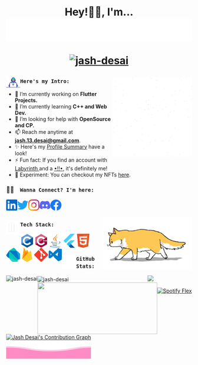 <!-- Intro Text -->
<h1 align="center"> Hey!👋🏻,  I'm... </br>
<!-- The Name Card-->
  <a href="https://github.com/jash-desai">
    <img src = "https://raw.githubusercontent.com/jash-desai/jash-desai/main/MyName.svg"></br>
    <!-- Views Counter -->
    <p align="middle"> <img src="https://komarev.com/ghpvc/?username=jash-desai&label=Profile%20views&color=db7093&style=plastic" alt="jash-desai" /></p>
  </a>
</h1>
<!-- Header Ends here! -->

<!-- Introduction Points with GIF -->
<img align="right" height="215px"  src="https://raw.githubusercontent.com/jash-desai/jash-desai/main/gifs/hello.gif">

### <img align="left" src="https://raw.githubusercontent.com/jash-desai/jash-desai/main/gifs/developer.gif" width="38px" > `Here's my Intro:` 
- 🔭  I’m currently working on <b>Flutter Projects.</b></br>
- 🌱 I’m currently learning <b>C++ and Web Dev.</b></br>
- 🤔 I’m looking for help with <b>OpenSource and CP.</b></br>
- 📫 Reach me anytime at <b>jash.13.desai@gmail.com</b>.</br>
- ✨ Here's my <a href="https://profile-summary-for-github.com/user/jash-desai" target="_blank" />Profile Summary</a> have a look!
- ⚡ Fun fact: If you find an account with <a href ="https://raw.githubusercontent.com/jash-desai/jash-desai/main/Labyrinth.jpeg" />Labyrinth </a> and a <a href="https://github.com/jash-desai" />•!!•</a>, it's definitely me!</br>
- 🎨 Experiment: You can checkout my NFTs <a href="https://opensea.io/jash13desai" target="_blank" />here</a>.</br>

<!-- Extra GIFs -->
<!-- 
<img align="right" width="250"  src="https://raw.githubusercontent.com/jash-desai/jash-desai/main/gifs/doge.gif"> 
<img align="right" width="245"  src="https://raw.githubusercontent.com/jash-desai/jash-desai/main/gifs/fox.gif"> 
-->

<!-- Social Media handles -- Starts -->
### 🤝🏻 &ensp;  `Wanna Connect? I'm here:`
<a href="https://www.linkedin.com/in/jade13/">
  <img align="left" alt="LinkedIn" width="30px" src="https://raw.githubusercontent.com/jash-desai/jash-desai/main/assets/linkedin.svg" />
<!--   <img align="left" alt="LinkedIn" width="30px" src="https://raw.githubusercontent.com/jash-desai/jash-desai/main/assets/linkedin.gif" /> -->
</a>

<a href="https://twitter.com/jash13desai">
  <img align="left" alt="Twitter" width="30px" src="https://raw.githubusercontent.com/jash-desai/jash-desai/main/assets/twitter.svg"/>
<!--   <img align="left" alt="Twitter" width="30px" src="https://raw.githubusercontent.com/jash-desai/jash-desai/main/assets/twitter.gif"/> -->
</a>

<a href="https://instagram.com/_jade13._">
 <img align="left" alt="Instagram" width="30px" src="https://raw.githubusercontent.com/jash-desai/jash-desai/main/assets/instagram.svg"/>
<!--   <img align="left" alt="Instagram" width="40" src="https://raw.githubusercontent.com/jash-desai/jash-desai/main/assets/instagram.gif" /> -->
</a>

<a href="http://discordapp.com/users/776025704818671637">
  <img align="left" alt="Discord" width="30px" src="https://raw.githubusercontent.com/jash-desai/jash-desai/main/assets/discord.svg" />
<!--   <img align="left" alt="Discord" width="50" src="https://raw.githubusercontent.com/jash-desai/jash-desai/main/assets/discord.gif" /> -->
</a>

<a href="https://www.facebook.com/jash.13.desai/">
  <img align="left" alt="Facebook" width="30px" src="https://raw.githubusercontent.com/jash-desai/jash-desai/main/assets/facebook.svg" />
<!--   <img align="left" alt="Facebook" width="40" src="https://raw.githubusercontent.com/jash-desai/jash-desai/main/assets/facebook.gif" /> -->
</a>

<!--  To be added when active in these domains -->
<!-- 
<a href="">
  <img align="left" alt="Codechef" width="30px" src="https://raw.githubusercontent.com/jash-desai/jash-desai/main/assets/codechef.svg" />
</a>
<a href="">
  <img align="left" alt="Codeforces" width="30px" src="https://raw.githubusercontent.com/jash-desai/jash-desai/main/assets/codeforces.svg" />
</a>
-->

<!-- 
<a href="https://open.spotify.com/user/vvghoq1frj9jgqpgne20hkoo9">
  <img align="left" alt="Spotify" width="30px" src="https://raw.githubusercontent.com/jash-desai/jash-desai/main/assets/spotify.svg" />
  <img align="left" alt="Spotify" width="45" src="https://raw.githubusercontent.com/jash-desai/jash-desai/main/assets/spotify.gif" />
</a> 
-->

<!-- Social Media handles -- End-->
</br></br>

<!-- The Cat GIF -->
<img align="right" width="245"  src="https://raw.githubusercontent.com/jash-desai/jash-desai/main/gifs/fox.gif">

<!-- Tech Stack -- Starts -->
### <img align="left" src="https://raw.githubusercontent.com/jash-desai/jash-desai/main/gifs/bars.gif" width="38px"> `Tech Stack:`

<a href="https://www.cprogramming.com/">
  <img align="left" src="https://raw.githubusercontent.com/jash-desai/jash-desai/main/assets_languages/c-original.svg" alt="c" width="38"/>
</a>
<a href="https://www.w3schools.com/cpp/">
  <img align="left" src="https://raw.githubusercontent.com/jash-desai/jash-desai/main/assets_languages/cplusplus-original.svg" alt="cplusplus" width="38"/>
</a>
<a href="https://java.com/en/">
  <img align="left" src="https://raw.githubusercontent.com/jash-desai/jash-desai/main/assets_languages/java-icon.svg" alt="dart" width="38"/>
</a>
<a href="https://flutter.dev">
  <img align="left" src="https://raw.githubusercontent.com/jash-desai/jash-desai/main/assets_languages/flutterio-icon.svg" alt="flutter" width="38"/>
</a>
<a href="https://html.spec.whatwg.org/">
  <img align="left" src="https://raw.githubusercontent.com/jash-desai/jash-desai/main/assets_languages/w3_html5-icon.svg" alt="HTML" width="38"/>
</a>
<a href="https://dart.dev">
  <img align="left" src="https://raw.githubusercontent.com/jash-desai/jash-desai/main/assets_languages/dartlang-icon.svg" alt="dart" width="38"/>
</a>
<a href="https://firebase.google.com/">
  <img align="left" src="https://raw.githubusercontent.com/jash-desai/jash-desai/main/assets_languages/firebase-icon.svg" alt="firebase" width="38"/>
</a>
<a href="https://git-scm.com/">
  <img align="left" src="https://raw.githubusercontent.com/jash-desai/jash-desai/main/assets_languages/git-scm-icon.svg" alt="git" width="38"/>
</a>
<a href="https://code.visualstudio.com/">
  <img align="left" alt="LinkedIn" width="38px" src="https://raw.githubusercontent.com/jash-desai/jash-desai/main/assets_languages/vs-code.webp" />
  <!--   <img src="https://raw.githubusercontent.com/jash-desai/jash-desai/main/assets_languages/visualstudio_code-icon.svg" alt="vs-code" width="40"/>  -->
</a>

<!-- Tech Stacks -- End -->
</br></br>
 
### <img align="left" src="https://raw.githubusercontent.com/jash-desai/jash-desai/main/gifs/graph-up.gif" width="38px"> `GitHub Stats:`
<!-- Languages Summary -->
<img align="left" src="https://github-readme-stats.vercel.app/api/top-langs?username=jash-desai&show_icons=true&layout=compact&theme=dracula&hide_border=true&disable_animations =false&locale=en" alt="jash-desai" height="150"/>

<!-- GitHub Stats -- Info -->
<img align="center" src="https://github-readme-stats.vercel.app/api?username=jash-desai&show_icons=true&theme=dracula&hide_border=true&disable_animations =false&locale=en" alt="jash-desai" height="150" />

<!-- Dog GIF -->
<img align="right" width="120"  src="https://raw.githubusercontent.com/jash-desai/jash-desai/main/gifs/dog.gif">

<!-- Commit Streak -->
<img align="left" src = "https://github-readme-streak-stats.herokuapp.com?user=jash-desai&theme=dracula&hide_border=true" width="325" height="140">

<!-- Spotify Flex - Now Playing - Account 02 -->  
[![Spotify Flex](https://spotify-github-profile.vercel.app/api/view?uid=vvghoq1frj9jgqpgne20hkoo9&cover_image=true&theme=novatorem&bar_color=db709d&bar_color_cover=true)](https://open.spotify.com/user/vvghoq1frj9jgqpgne20hkoo9)
</br>

<!-- Contribution Graph -->
<a href="https://github.com/jash-desai">
  <img alt="Jash Desai's Contribution Graph" src="https://idk-what-this-thing-is.herokuapp.com/graph?username=jash-desai&custom_title=Jash%20Desai's%20Contribution%20Graph&theme=dracula&hide_border=true&area=true&bg_color=282a36&color=ff4da6" />
</a>
</br>
<!-- Specific Repo Template -->
<!-- 
[<p>&nbsp;<img align="center" src="https://github-readme-stats.vercel.app/api/pin?username=jash-desai&theme=dracula&hide_border=true&disable_animations=false&repo=jash-desai" alt="jash-desai" /></p>](github.com/jash-desai/jash-desai) 
-->

<!-- ### Programmer's Quote of the Day: -->
<!-- [![A bit of quotes](https://quotes-github-readme.vercel.app/api?type=horizontal&theme=dracula)](https://github.com/piyushsuthar/github-readme-quotes) -->

<!-- ### Prgrammer's Joke of the Day: -->
<!-- <a href="https://github.com/jash-desai/"><img align="center" src="https://readme-jokes.vercel.app/api?theme=dracula&hideBorder&textColor=%23db7093&aColor=%23ff91a4"></a> -->

<a href="https://github.com/jash-desai">
  <img align="middle" src = "https://raw.githubusercontent.com/jash-desai/jash-desai/main/bottom-footer.svg">
</a>
